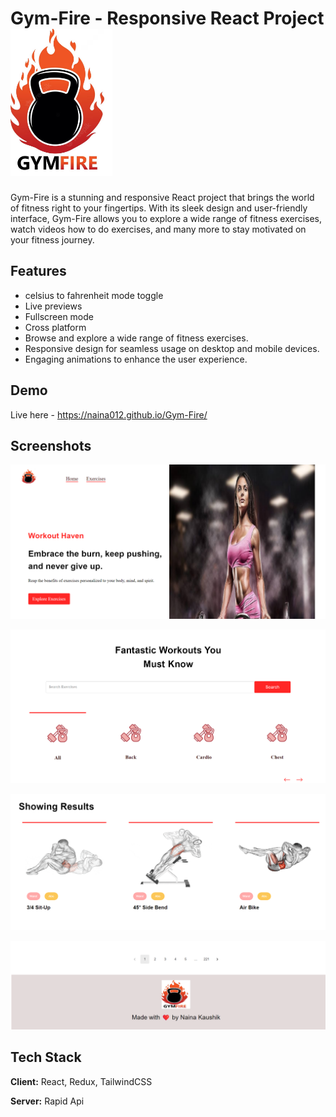 
# Gym-Fire - Responsive React Project![Logo](Logo-1.png)

Gym-Fire is a stunning and responsive React project that brings the world of fitness right to your fingertips. With its sleek design and user-friendly interface, Gym-Fire allows you to explore a wide range of fitness exercises, watch videos how to do exercises, and many more to stay motivated on your fitness journey.

## Features

- celsius to fahrenheit mode toggle
- Live previews
- Fullscreen mode
- Cross platform
- Browse and explore a wide range of fitness exercises.
- Responsive design for seamless usage on desktop and mobile   devices.
- Engaging animations to enhance the user experience.


## Demo
Live here - https://naina012.github.io/Gym-Fire/

## Screenshots

![Home Page](Screenshot%202023-07-28%20124619.png) 

![Search Page](./Screenshot%202023-07-28%20124659.png)

![Result Page](./Screenshot%202023-07-28%20124736.png)

![Footer Page](./Screenshot%202023-07-28%20124810.png)


## Tech Stack

**Client:** React, Redux, TailwindCSS

**Server:** Rapid Api

